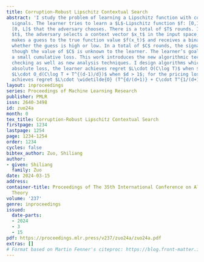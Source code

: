 ```yaml
---
title: Corruption-Robust Lipschitz Contextual Search
abstract: 'I study the problem of learning a Lipschitz function with corrupted binary
  signals. The learner tries to learn a $L$-Lipschitz function $f: [0,1]^d \rightarrow
  [0, L]$ that the adversary chooses. There is a total of $T$ rounds. In each round
  $t$, the adversary selects a context vector $x_t$ in the input space, and the learner
  makes a guess to the true function value $f(x_t)$ and receives a binary signal indicating
  whether the guess is high or low. In a total of $C$ rounds, the signal may be corrupted,
  though the value of $C$ is unknown to the learner. The learner’s goal is to incur
  a small cumulative loss. This work introduces the new algorithmic technique agnostic
  checking as well as new analysis techniques. I design algorithms which: for the
  absolute loss, the learner achieves regret $L\cdot O(C\log T)$ when $d = 1$ and
  $L\cdot O_d(C\log T + T^{(d-1)/d})$ when $d > 1$; for the pricing loss, the learner
  achieves regret $L\cdot \widetilde{O} (T^{d/(d+1)} + C\cdot T^{1/(d+1)})$. '
layout: inproceedings
series: Proceedings of Machine Learning Research
publisher: PMLR
issn: 2640-3498
id: zuo24a
month: 0
tex_title: Corruption-Robust Lipschitz Contextual Search
firstpage: 1234
lastpage: 1254
page: 1234-1254
order: 1234
cycles: false
bibtex_author: Zuo, Shiliang
author:
- given: Shiliang
  family: Zuo
date: 2024-03-15
address:
container-title: Proceedings of The 35th International Conference on Algorithmic Learning
  Theory
volume: '237'
genre: inproceedings
issued:
  date-parts:
  - 2024
  - 3
  - 15
pdf: https://proceedings.mlr.press/v237/zuo24a/zuo24a.pdf
extras: []
# Format based on Martin Fenner's citeproc: https://blog.front-matter.io/posts/citeproc-yaml-for-bibliographies/
---
```

